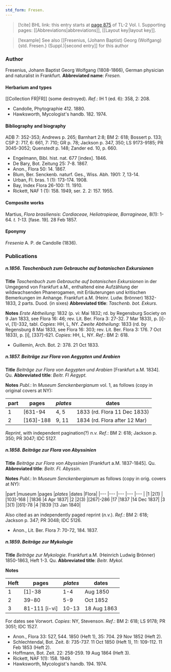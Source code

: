 ```yaml
---
std_form: Fresen.
---
```


> [!cite] BHL link: this entry starts at [page 875](https://www.biodiversitylibrary.org/page/33121006) of TL-2 Vol. I.
> Supporting pages: [[Abbreviations|abbreviations]], [[Layout key|layout key]].

> [!example] See also [[Fresenius, (Johann Baptist) Georg (Wolfgang) {std. Fresen.} (Suppl.)|second entry]] for this author

### Author

Fresenius, Johann Baptist Georg Wolfgang (1808-1866), German physician and naturalist in Frankfurt. 
**Abbreviated name**: *Fresen.*

#### Herbarium and types

[[Collection FR|FR]] (some destroyed).
*Ref*.: IH 1 (ed. 6): 358, 2: 208.
- Candolle, Phytographie 412. 1880.
- Hawksworth, Mycologist's handb. 182. 1974.

#### Bibliography and biography

ADB 7: 352-353; Andrews p. 265; Barnhart 2:8; BM 2: 618; Bossert p. 133; CSP 2: 717, 6: 661, 7: 710; GR p. 78; Jackson p. 347, 350; LS 9173-9185; PR 3045-3052; Quenstedt p. 148; Zander ed. 10, p. 660.
- Engelmann, Bibl. hist. nat. 677 \[index\]. 1846.
- De Bary, Bot. Zeitung 25: 7-8. 1867.
- Anon., Flora 50: 14. 1867.
- Blum, Ber. Senckenb. naturf. Ges., Wiss. Abh. 1901: 7, 13-14.
- Urban, Fl. bras. 1 (1): 173-174. 1908.
- Bay, Index Flora 26-100: 11. 1910.
- Rickett, NAF 1 (1): 158. 1949, ser. 2. 2: 157. 1955.

#### Composite works

Martius, *Flora brasiliensis*: *Cordiaceae, Heliotropieae, Borragineae*, 8(1): 1-64. *t. 1-13.* \[fase. 19\]. 28 Feb 1857.

#### Eponymy

*Fresenia* A. P. de Candolle (1836).

### Publications

##### n.1856. Taschenbuch zum Gebrauche auf botanischen Exkursionen

**Title**
*Taschenbuch zum Gebrauche auf botanischen Exkursionen* in der Umgegend von Frankfurt a.M., enthaltend eine Aufzählung der wildwachsenden Phanerogamen, mit Erläuterungen und kritischen Bemerkungen im Anhange. Frankfurt a.M. (Heinr. Ludw. Brönner) 1832-1833, 2 parts. Duod. (in sixes)
**Abbreviated title**: *Taschenb. bot. Exkurs.*

**Notes**
*Erste Abtheilung*: 1832 (p. vi: Mai 1832; rd. by Regensburg Society on 9 Jan 1833, see Flora 16: 46; rev. Lit. Ber. Flora 3: 27-32. 7 Mar 1833), p. \[i\]-vi, \[1\]-332, tabl.
*Copies*: HH, L, NY.
*Zweite Abtheilung*: 1833 (rd. by Regensburg 8 Mai 1833, see Flora 16: 303; rev. Lit. Ber. Flora 3: 176. 7 Oct 1833), p. \[i\], \[337\]-621. *Copies*: HH, L, NY.
*Ref*.: BM 2: 618.
- Guillemin, Arch. Bot. 2: 378. 21 Oct 1833.

##### n.1857. Beiträge zur Flora von Aegypten und Arabien

**Title**
*Beiträge zur Flora von Aegypten und Arabien* \[Frankfurt a.M. 1834\]. Qu.
**Abbreviated title**: *Beitr. Fl Aegypt.*

**Notes**
*Publ*.: In *Museum Senckenbergianum* vol. 1, as follows (copy in original covers at NY):

|part	|pages	|*plates*	|dates|
|---	|---	|---	|---	|
|1	|\[631-94	|4, 5	|1833 (rd. Flora 11 Dec 1833)|
|2	|\[163\]-188	|9, 11	|1834 (rd. Flora after 12 Mar)|

*Reprint*, with independent pagination(?) *n.v.*
*Ref*.: BM 2: 618; Jackson p. 350; PR 3047; IDC 5127.

##### n.1858. Beiträge zur Flora von Abyssinien

**Title**
*Beiträge zur Flora von Abyssinien* \[Frankfurt a.M. 1837-1845\]. Qu.
**Abbreviated title**: *Beitr. Fl. Abyssin.*

**Notes**
*Publ*.: In *Museum Senckenbergianum* as follows (copy in orig. covers at NY):

|part	|museum	|pages	|*plates*	|dates	|Flora|
|---	|---	|---	|---	|---	|
|1	|2(1)	|\[103\]-168	|	|1836	|4 Apr 1837|
|2	|2(3)	|\[267\]-286	|17	|1837	|14 Dec 1837|
|3	|3(1)	|\[61\]-78	|4	|1839	|13 Jan 1840|

Also cited as an independently paged reprint (*n.v.*).
*Ref*.: BM 2: 618; Jackson p. 347; PR 3048; IDC 5126.
- Anon., Lit. Ber. Flora 7: 70-72, 184. 1837.

##### n.1859. Beiträge zur Mykologie

**Title**
*Beiträge zur Mykologie*. Frankfurt a.M. (Heinrich Ludwig Brönner) 1850-1863, Heft 1-3. Qu.
**Abbreviated title**: *Beitr. Mykol.*

**Notes**

|Heft	|pages	|*plates*	|dates	|
|---	|---	|---	|---	|
|1	|\[1\]-38	|1-4	|Aug 1850	|
|2	|39-80	|5-9	|Oct 1852	|
|3	|81-111 \[i-vi\]	|10-13	|18 Aug 1863|

For dates see Vorwort. *Copies*: NY, Stevenson.
*Ref*.: BM 2: 618; LS 9178; PR 3051; IDC 1527.
- Anon., Flora 33: 527, 544. 1850 (Heft 1), 35: 704. 29 Nov 1852 (Heft 2).
- Schlechtendal, Bot. Zeit. 8: 735-737. 11 Oct 1850 (Heft 1), 11: 109-112. 11 Feb 1853 (Heft 2).
- Hoffmann, Bot. Zeit. 22: 258-259. 19 Aug 1864 (Heft 3).
- Rickett, NAF 1(1): 158. 1949.
- Hawksworth, Mycologist's handb. 194. 1974.

